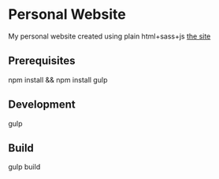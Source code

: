# Personal Website
My personal website created using plain html+sass+js
[the site](https://santrip.ga)

## Prerequisites
npm install && npm install gulp

## Development
gulp

## Build
gulp build

